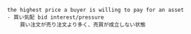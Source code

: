 
            the highest price a buyer is willing to pay for an asset
            - 買い気配 bid interest/pressure
                買い注文が売り注文より多く、売買が成立しない状態